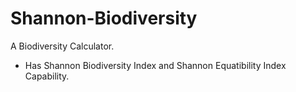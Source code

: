# Shannon-Biodiversity

A Biodiversity Calculator.

- Has Shannon Biodiversity Index and Shannon Equatibility Index Capability.
